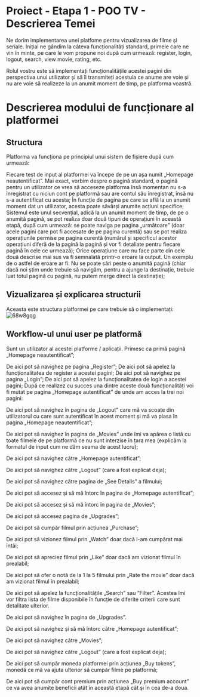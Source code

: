 # Proiect - Etapa 1 - POO TV - Descrierea Temei


Ne dorim implementarea unei platfome pentru vizualizarea de filme și seriale. Inițial ne gândim la câteva funcționalități standard, primele care ne vin în minte, pe care le vom propune noi după cum urmează: register, login, logout, search, view movie, rating, etc.

Rolul vostru este să implementați funcționalitățile acestei pagini din perspectiva unui utilizator și să îi transmiteți acestuia ce anume are voie și nu are voie să realizeze la un anumit moment de timp, pe platforma voastră.

# Descrierea modului de funcționare al platformei


## Structura

Platforma va funcționa pe principiul unui sistem de fișiere după cum urmează:

Fiecare test de input al platformei va începe de pe un așa numit „Homepage neautentificat”. Mai exact, vorbim despre o pagină standard, o pagină pentru un utilizator ce vrea să acceseze platforma însă momentan nu s-a înregistrat cu niciun cont pe platformă sau are contul său înregistrat, însă nu s-a autentificat cu acesta;
În funcție de pagina pe care se află la un anumit moment dat un utilizator, acesta poate săvârși anumite acțiuni specifice;
Sistemul este unul secvențial, adică la un anumit moment de timp, de pe o anumită pagină, se pot realiza doar două tipuri de operațiuni în această etapă, după cum urmează: se poate naviga pe pagina „următoare” (doar acele pagini care pot fi accesate de pe pagina curentă) sau se pot realiza operațiunile permise pe pagina curentă (numărul și specificul acestor operațiuni diferă de la pagină la pagină și vor fi detaliate pentru fiecare pagină în cele ce urmează);
Orice operațiune care nu face parte din cele două descrise mai sus va fi semnalată printr-o eroare la output. Un exemplu de o astfel de eroare ar fi: Nu se poate sări peste o anumită pagină (chiar dacă noi știm unde trebuie să navigăm, pentru a ajunge la destinație, trebuie luat totul pagină cu pagină, nu putem merge direct la destinație);

## Vizualizarea și explicarea structurii

Aceasta este structura platformei pe care trebuie să o implementați:
![68w8gqg](https://user-images.githubusercontent.com/72265977/226671143-a4df93f3-93ba-44da-ac79-6de927faa603.png)



## Workflow-ul unui user pe platformă

Sunt un utilizator al acestei platforme / aplicații. Primesc ca primă pagină „Homepage neautentificat”;

De aici pot să navighez pe pagina „Register”;
De aici pot să apelez la funcționalitatea de register a acestei pagini;
De aici pot să navighez pe pagina „Login”;
De aici pot să apelez la funcționalitatea de login a acestei pagini;
După ce realizez cu succes una dintre aceste două funcționalități voi fi mutat pe pagina „Homepage autentificat” de unde am acces la trei noi pagini:

De aici pot să navighez în pagina de „Logout” care mă va scoate din utilizatorul cu care sunt autentificat în acest moment și mă va plasa în pagina „Homepage neautentificat”;

De aici pot să navighez în pagina de „Movies” unde îmi va apărea o listă cu toate filmele de pe platformă ce nu sunt interzise în țara mea (explicăm la formatul de input cum ne dăm seama de acest lucru);

De aici pot să navighez către „Homepage autentificat”;

De aici pot să navighez către „Logout” (care a fost explicat deja);

De aici pot să navighez către pagina de „See Details” a filmului;

De aici pot să accesez și să mă întorc în pagina de „Homepage autentificat”;

De aici pot să accesez și să mă întorc în pagina de „Movies”;

De aici pot să accesez pagina de „Upgrades”;

De aici pot să cumpăr filmul prin acțiunea „Purchase”;

De aici pot să vizionez filmul prin „Watch” doar dacă l-am cumpărat mai întâi;

De aici pot să apreciez filmul prin „Like” doar dacă am vizionat filmul în prealabil;

De aici pot să ofer o notă de la 1 la 5 filmului prin „Rate the movie” doar dacă am vizionat filmul în prealabil;

De aici pot să apelez la funcționalitățile „Search” sau ”Filter”. Acestea îmi vor filtra lista de filme disponibile în funcție de diferite criterii care sunt detalitate ulterior.

De aici pot să navighez în pagina de „Upgrades”.

De aici pot să navighez și să mă întorc către „Homepage autentificat”;

De aici pot să navighez către „Movies”;

De aici pot să navighez către „Logout” (care a fost explicat deja);

De aici pot să cumpăr moneda platformei prin acțiunea „Buy tokens”, monedă ce mă va ajuta ulterior să cumpăr filme pe platformă;

De aici pot să cumpăr cont premium prin acțiunea „Buy premium account” ce va avea anumite beneficii atât în această etapă cât și în cea de-a doua.

